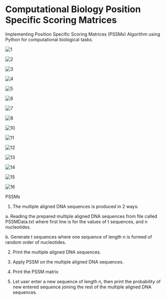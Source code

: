 # Computational Biology Position Specific Scoring Matrices

Implementing Position Specific Scoring Matrices (PSSMs) Algorithm using Python for computational biological tasks. 

![1](https://github.com/Sarah-Hesham-2022/Computational-Biology-Position-Specific-Scoring-Matrix/assets/112272836/06dd2626-165d-48f8-ab00-70a18b067210)

![2](https://github.com/Sarah-Hesham-2022/Computational-Biology-Position-Specific-Scoring-Matrix/assets/112272836/7a24eca6-8a2d-4d5b-8198-a0a268708369)

![3](https://github.com/Sarah-Hesham-2022/Computational-Biology-Position-Specific-Scoring-Matrix/assets/112272836/fa42efc2-dde7-4773-9369-573613bfdf46)

![4](https://github.com/Sarah-Hesham-2022/Computational-Biology-Position-Specific-Scoring-Matrix/assets/112272836/e0d99164-4190-49d0-878a-244dba91b160)

![5](https://github.com/Sarah-Hesham-2022/Computational-Biology-Position-Specific-Scoring-Matrix/assets/112272836/01c83a35-054d-427e-beae-4d0bce0bf015)

![6](https://github.com/Sarah-Hesham-2022/Computational-Biology-Position-Specific-Scoring-Matrix/assets/112272836/683d21ca-0e52-42c4-b16c-8c0e7c3d7b35)

![7](https://github.com/Sarah-Hesham-2022/Computational-Biology-Position-Specific-Scoring-Matrix/assets/112272836/32e10a41-c42c-4b2a-b38e-7ab195c80232)

![8](https://github.com/Sarah-Hesham-2022/Computational-Biology-Position-Specific-Scoring-Matrix/assets/112272836/38edc529-ba07-4cac-9020-5d43403edd4e)

![10](https://github.com/Sarah-Hesham-2022/Computational-Biology-Position-Specific-Scoring-Matrix/assets/112272836/c31b0af3-0258-436d-b0a7-165718d9889f)

![11](https://github.com/Sarah-Hesham-2022/Computational-Biology-Position-Specific-Scoring-Matrix/assets/112272836/16c0a0ed-5c39-4a2e-b9f0-279b64f908d2)

![12](https://github.com/Sarah-Hesham-2022/Computational-Biology-Position-Specific-Scoring-Matrix/assets/112272836/c3c48047-69b9-4253-b062-c460423f7dcd)

![13](https://github.com/Sarah-Hesham-2022/Computational-Biology-Position-Specific-Scoring-Matrix/assets/112272836/bd2be669-8ba7-4f99-99d4-21c3dda428c2)

![14](https://github.com/Sarah-Hesham-2022/Computational-Biology-Position-Specific-Scoring-Matrix/assets/112272836/8408a0b5-5fcc-4585-80a9-ebc45c2ce722)

![15](https://github.com/Sarah-Hesham-2022/Computational-Biology-Position-Specific-Scoring-Matrix/assets/112272836/3131c611-48b7-455f-8dff-011125363693)

![16](https://github.com/Sarah-Hesham-2022/Computational-Biology-Position-Specific-Scoring-Matrix/assets/112272836/214d26e8-6f75-4ef0-8560-f22c0074f9a4)

PSSMs 

1. The multiple aligned DNA sequences is produced in 2 ways:
   
a. Reading the prepared multiple aligned DNA sequences from file called PSSMData.txt where first line is for the values of t sequences, and n nucleotides. 

b.  Generate t sequences where one sequence of length n is formed of random order of nucleotides. 

2. Print the multiple aligned DNA sequences.
   
3. Apply PSSM on the multiple aligned DNA sequences.
   
4. Print the PSSM matrix
   
5. Let user enter a new sequence of length n, then print the probability of new entered sequence joining the rest of the multiple aligned DNA sequences.
